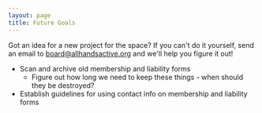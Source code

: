 ```yaml
---
layout: page
title: Future Goals
---
```


Got an idea for a new project for the space? If you can't do it yourself, send an email to <board@allhandsactive.org> and we'll help you figure it out!

* Scan and archive old membership and liability forms
  * Figure out how long we need to keep these things - when should they be destroyed?
* Establish guidelines for using contact info on membership and liability forms
